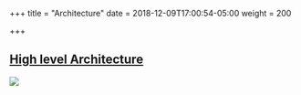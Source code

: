 +++
title = "Architecture"
date = 2018-12-09T17:00:54-05:00
weight = 200

+++

## [High level Architecture](https://kubernetes.io/docs/concepts/architecture/)

![](/louk8cnc-intro-k8s/images/arch/highlevel.png)
